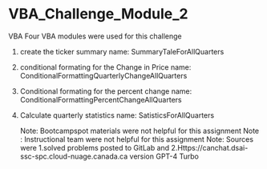 # VBA_Challenge_Module_2
VBA 
Four VBA modules were used for this challenge
1. create the ticker summary                           name: SummaryTaleForAllQuarters
2. conditional formating for the Change in Price       name: ConditionalFormattingQuarterlyChangeAllQuarters
3.  Conditional formating for the percent change       name:  ConditionalFormattingPercentChangeAllQuarters
4. Calculate quarterly statistics                      name:  SatisticsForAllQuarters

   Note: Bootcampspot materials were not helpful for this assignment
   Note :  Instructional team  were not helpful for this assignment
   Note:  Sources were
   1.solved problems posted to GitLab and
   2.Https://canchat.dsai-ssc-spc.cloud-nuage.canada.ca version GPT-4 Turbo
